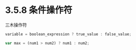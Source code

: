 # 3.5.8 条件操作符

三木操作符

``` js .line-numbers;
variable = boolean_expression ? true_value : false_value;
```

``` js .line-numbers;
var max = (num1 > num2) ? num1 : num2;
```

